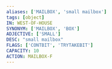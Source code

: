 ```yaml
---
aliases: ['MAILBOX', 'small mailbox']
tags: [object]
IN: WEST-OF-HOUSE
SYNONYM: ['MAILBOX', 'BOX']
ADJECTIVE: ['SMALL']
DESC: "small mailbox"
FLAGS: ['CONTBIT', 'TRYTAKEBIT']
CAPACITY: 10
ACTION: MAILBOX-F
---
```

